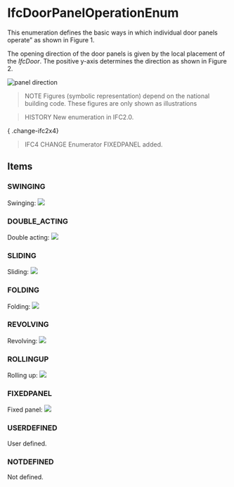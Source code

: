 # IfcDoorPanelOperationEnum

This enumeration defines the basic ways in which individual door panels operate” as shown in Figure 1.
<!-- end of short definition -->

The opening direction of the door panels is given by the local placement of the _IfcDoor_. The positive y-axis determines the direction as shown in Figure 2.

![panel direction](../../../../figures/ifcdoorpaneloperationenum-fig10.gif "Figure 2 — Door panel operations")

> NOTE Figures (symbolic representation) depend on the national building code. These figures are only shown as illustrations

> HISTORY New enumeration in IFC2.0.

{ .change-ifc2x4}
> IFC4 CHANGE Enumerator FIXEDPANEL added.

## Items

### SWINGING
Swinging:
![](../../../../figures/ifcdoorpaneloperationenum-fig01.gif)

### DOUBLE_ACTING
Double acting:
![](../../../../figures/ifcdoorpaneloperationenum-fig02.gif)

### SLIDING
Sliding:
![](../../../../figures/ifcdoorpaneloperationenum-fig03.gif)

### FOLDING
Folding:
![](../../../../figures/ifcdoorpaneloperationenum-fig04.gif)

### REVOLVING
Revolving:
![](../../../../figures/ifcdoorpaneloperationenum-fig05.gif)

### ROLLINGUP
Rolling up:
![](../../../../figures/ifcdoorpaneloperationenum-fig06.gif)

### FIXEDPANEL
Fixed panel:
![](../../../../figures/ifcdoorpaneloperationenum-fig07.gif)

### USERDEFINED
User defined.

### NOTDEFINED
Not defined.
